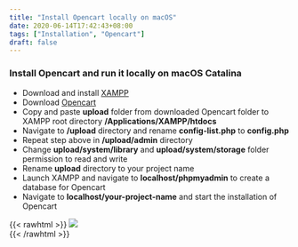 ```yaml
---
title: "Install Opencart locally on macOS"
date: 2020-06-14T17:42:43+08:00
tags: ["Installation", "Opencart"]
draft: false
---
```


### Install Opencart and run it locally on macOS Catalina

- Download and install [XAMPP](https://www.apachefriends.org/download.html)
- Download [Opencart](https://www.opencart.com/index.php?route=cms/download)
- Copy and paste **upload** folder from downloaded Opencart folder to XAMPP root directory **/Applications/XAMPP/htdocs**
- Navigate to **/upload** directory and rename **config-list.php** to **config.php**
- Repeat step above in **/upload/admin** directory
- Change **upload/system/library** and **upload/system/storage** folder permission to read and write
- Rename **upload** directory to your project name
- Launch XAMPP and navigate to **localhost/phpmyadmin** to create a database for Opencart
- Navigate to **localhost/your-project-name** and start the installation of Opencart



{{< rawhtml >}}
  <img class="ui fluid image" src="/img/opencart.png">  
{{< /rawhtml >}}